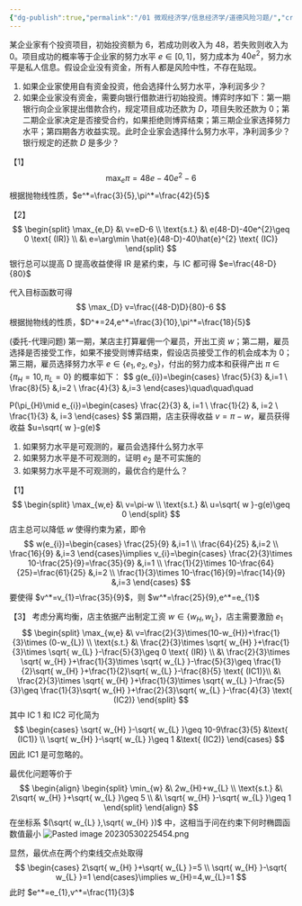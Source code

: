 ```yaml
---
{"dg-publish":true,"permalink":"/01 微观经济学/信息经济学/道德风险习题/","created":"2023-06-18T16:33:21.702+08:00","updated":"2024-06-16T15:01:17.163+08:00"}
---
```



某企业家有个投资项目，初始投资额为 6，若成功则收入为 48，若失败则收入为 0。项目成功的概率等于企业家的努力水平 $e\in[0,1]$，努力成本为 $40e^{2}$，努力水平是私人信息。假设企业没有资金，所有人都是风险中性，不存在贴现。
1. 如果企业家使用自有资金投资，他会选择什么努力水平，净利润多少？
2. 如果企业家没有资金，需要向银行借款进行初始投资。博弈时序如下：第一期银行向企业家提出借款合约，规定项目成功还款为 $D$，项目失败还款为 0；第二期企业家决定是否接受合约，如果拒绝则博弈结束；第三期企业家选择努力水平；第四期各方收益实现。此时企业家会选择什么努力水平，净利润多少？银行规定的还款 $D$ 是多少？

【1】
$$
\max_{e}  \pi=48e-40e^{2}-6
$$
根据抛物线性质，$e^*=\frac{3}{5},\pi^*=\frac{42}{5}$

【2】
$$
\begin{split}
\max_{e,D} &\ v=eD-6 \\
\text{s.t.} &\ e(48-D)-40e^{2}\geq 0 \text{ (IR)} \\
&\ e=\arg\min \hat{e}(48-D)-40\hat{e}^{2} \text{ (IC)}
\end{split}
$$
银行总可以提高 D 提高收益使得 IR 是紧约束，与 IC 都可得 $e=\frac{48-D}{80}$

代入目标函数可得
$$
\max_{D} v=\frac{(48-D)D}{80}-6
$$
根据抛物线的性质，$D^*=24,e^*=\frac{3}{10},\pi^*=\frac{18}{5}$


(委托-代理问题) 第一期，某店主打算雇佣一个雇员，开出工资 $w$；第二期，雇员选择是否接受工作，如果不接受则博弈结束，假设店员接受工作的机会成本为 0；第三期，雇员选择努力水平 $e\in \{e_{1},e_{2},e_{3}\}$，付出的努力成本和获得产出 $\pi \in \{\pi_{H}=10,\pi_{L}=0\}$ 的概率如下：
$$
g(e_{i})=\begin{cases}
\frac{5}{3} &,i=1 \\
\frac{8}{5} &,i=2 \\
\frac{4}{3} &,i=3
\end{cases}\quad\quad\quad

P(\pi_{H}\mid e_{i})=\begin{cases}
\frac{2}{3} &, i=1 \\
\frac{1}{2} &, i=2 \\
\frac{1}{3} &, i=3
\end{cases}
$$
第四期，店主获得收益 $v=\pi-w$，雇员获得收益 $u=\sqrt{ w }-g(e)$
1. 如果努力水平是可观测的，雇员会选择什么努力水平
2. 如果努力水平是不可观测的，证明 $e_{2}$ 是不可实施的
3. 如果努力水平是不可观测的，最优合约是什么？

【1】
$$
\begin{split}
\max_{w,e} &\ v=\pi-w \\
\text{s.t.} &\ u=\sqrt{ w }-g(e)\geq 0
\end{split}
$$
店主总可以降低 $w$ 使得约束为紧，即令
$$
w(e_{i})=\begin{cases}
\frac{25}{9} &,i=1 \\
\frac{64}{25} &,i=2 \\
\frac{16}{9} &,i=3
\end{cases}\implies
v_{i}=\begin{cases}
\frac{2}{3}\times 10-\frac{25}{9}=\frac{35}{9} &,i=1 \\
\frac{1}{2}\times 10-\frac{64}{25}=\frac{61}{25} &,i=2 \\
\frac{1}{3}\times 10-\frac{16}{9}=\frac{14}{9} &,i=3
\end{cases}
$$
要使得 $v^*=v_{1}=\frac{35}{9}$，则 $w^*=\frac{25}{9},e^*=e_{1}$

【3】
考虑分离均衡，店主依据产出制定工资 $w\in\{w_{H},w_{L}\}$，店主需要激励 $e_{1}$
$$
\begin{split}
\max_{w,e} &\ v=\frac{2}{3}\times(10-w_{H})+\frac{1}{3}\times (0-w_{L}) \\
\text{s.t.} &\ \frac{2}{3}\times \sqrt{ w_{H} }+\frac{1}{3}\times \sqrt{ w_{L} }-\frac{5}{3}\geq 0 \text{ (IR)} \\
&\ \frac{2}{3}\times \sqrt{ w_{H} }+\frac{1}{3}\times \sqrt{ w_{L} }-\frac{5}{3}\geq \frac{1}{2}\sqrt{ w_{H} }+\frac{1}{2}\sqrt{ w_{L} }-\frac{8}{5} \text{ (IC1)}\\
&\ \frac{2}{3}\times \sqrt{ w_{H} }+\frac{1}{3}\times \sqrt{ w_{L} }-\frac{5}{3}\geq \frac{1}{3}\sqrt{ w_{H} }+\frac{2}{3}\sqrt{ w_{L} }-\frac{4}{3} \text{ (IC2)}
\end{split}
$$
其中 IC 1 和 IC2 可化简为
$$
\begin{cases}
\sqrt{ w_{H} }-\sqrt{ w_{L} }\geq 10-9\frac{3}{5} &\text{ (IC1)} \\
\sqrt{ w_{H} }-\sqrt{ w_{L} }\geq 1 &\text{ (IC2)}
\end{cases}
$$
因此 IC1 是可忽略的。

最优化问题等价于
$$
\begin{align}
\begin{split}
\min_{w} &\ 2w_{H}+w_{L} \\
\text{s.t.} &\ 2\sqrt{ w_{H} }+\sqrt{ w_{L} }\geq 5 \\
&\ \sqrt{ w_{H} }-\sqrt{ w_{L} }\geq 1
\end{split}
\end{align}
$$
在坐标系 $(\sqrt{ w_{L} },\sqrt{ w_{H} })$ 中，这相当于问在约束下何时椭圆函数值最小
![Pasted image 20230530225454.png](/img/user/Pic/Pasted%20image%2020230530225454.png)

显然，最优点在两个约束线交点处取得
$$
\begin{cases}
2\sqrt{ w_{H} }+\sqrt{ w_{L} }=5 \\
\sqrt{ w_{H} }-\sqrt{ w_{L} }=1
\end{cases}\implies w_{H}=4,w_{L}=1
$$
此时 $e^*=e_{1},v^*=\frac{11}{3}$